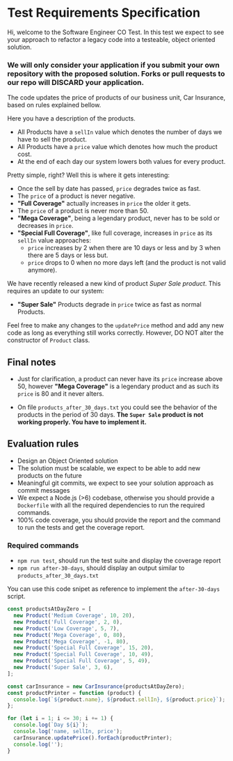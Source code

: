 # Test Requirements Specification

Hi, welcome to the Software Engineer CO Test. In this test we expect to see your approach to refactor a legacy code into a testeable, object oriented solution.

### We will only consider your application if you submit your own repository with the proposed solution. Forks or pull requests to our repo will DISCARD your application.

The code updates the price of products of our business unit, Car Insurance, based on rules explained bellow.

Here you have a description of the products.

- All Products have a `sellIn` value which denotes the number of days we have to sell the product.
- All Products have a `price` value which denotes how much the product cost.
- At the end of each day our system lowers both values for every product.

Pretty simple, right? Well this is where it gets interesting:

- Once the sell by date has passed, `price` degrades twice as fast.
- The `price` of a product is never negative.
- **"Full Coverage"** actually increases in `price` the older it gets.
- The `price` of a product is never more than 50.
- **"Mega Coverage"**, being a legendary product, never has to be sold or decreases in `price`.
- **"Special Full Coverage"**, like full coverage, increases in `price` as its `sellIn` value approaches:
	- `price` increases by 2 when there are 10 days or less and by 3 when there are 5 days or less but.
	- `price` drops to 0 when no more days left (and the product is not valid anymore).

We have recently released a new kind of product *Super Sale product*. This requires an update to our system:

- **"Super Sale"** Products degrade in `price` twice as fast as normal Products.

Feel free to make any changes to the `updatePrice` method and add any new code as long as everything
still works correctly. However, DO NOT alter the constructor of `Product` class.

## Final notes

- Just for clarification, a product can never have its `price` increase above 50, however **"Mega Coverage"** is a
legendary product and as such its `price` is 80 and it never alters.

- On file `products_after_30_days.txt` you could see the behavior of the products in the period of 30 days. **The `Super Sale` product is not working properly. You have to implement it.**

## Evaluation rules
- Design an Object Oriented solution
- The solution must be scalable, we expect to be able to add new products on the future
- Meaningful git commits, we expect to see your solution approach as commit messages
- We expect a Node.js (>6) codebase, otherwise you should provide a `Dockerfile` with all the required dependencies to run the required commands.
- 100% code coverage, you should provide the report and the command to run the tests and get the coverage report.

### Required commands
- `npm run test`, should run the test suite and display the coverage report
- `npm run after-30-days`, should display an output similar to `products_after_30_days.txt`

You can use this code snipet as reference to implement the `after-30-days` script.

```js
const productsAtDayZero = [
  new Product('Medium Coverage', 10, 20),
  new Product('Full Coverage', 2, 0),
  new Product('Low Coverage', 5, 7),
  new Product('Mega Coverage', 0, 80),
  new Product('Mega Coverage', -1, 80),
  new Product('Special Full Coverage', 15, 20),
  new Product('Special Full Coverage', 10, 49),
  new Product('Special Full Coverage', 5, 49),
  new Product('Super Sale', 3, 6),
];

const carInsurance = new CarInsurance(productsAtDayZero);
const productPrinter = function (product) {
  console.log(`${product.name}, ${product.sellIn}, ${product.price}`);
};

for (let i = 1; i <= 30; i += 1) {
  console.log(`Day ${i}`);
  console.log('name, sellIn, price');
  carInsurance.updatePrice().forEach(productPrinter);
  console.log('');
}
```
